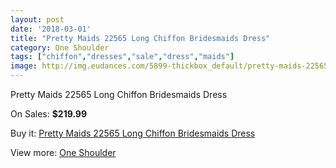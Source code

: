 ```yaml
---
layout: post
date: '2018-03-01'
title: "Pretty Maids 22565 Long Chiffon Bridesmaids Dress"
category: One Shoulder
tags: ["chiffon","dresses","sale","dress","maids"]
image: http://img.eudances.com/5899-thickbox_default/pretty-maids-22565-long-chiffon-bridesmaids-dress.jpg
---
```

Pretty Maids 22565 Long Chiffon Bridesmaids Dress

On Sales: **$219.99**
<a href="https://www.eudances.com/en/one-shoulder/2080-pretty-maids-22565-long-chiffon-bridesmaids-dress.html"><amp-img layout="responsive" width="600" height="600" src="//img.eudances.com/5899-thickbox_default/pretty-maids-22565-long-chiffon-bridesmaids-dress.jpg" alt="Pretty Maids 22565 Long Chiffon Bridesmaids Dress 0" /></a>
<a href="https://www.eudances.com/en/one-shoulder/2080-pretty-maids-22565-long-chiffon-bridesmaids-dress.html"><amp-img layout="responsive" width="600" height="600" src="//img.eudances.com/5900-thickbox_default/pretty-maids-22565-long-chiffon-bridesmaids-dress.jpg" alt="Pretty Maids 22565 Long Chiffon Bridesmaids Dress 1" /></a>

Buy it: [Pretty Maids 22565 Long Chiffon Bridesmaids Dress](https://www.eudances.com/en/one-shoulder/2080-pretty-maids-22565-long-chiffon-bridesmaids-dress.html "Pretty Maids 22565 Long Chiffon Bridesmaids Dress")

View more: [One Shoulder](https://www.eudances.com/en/23-one-shoulder "One Shoulder")